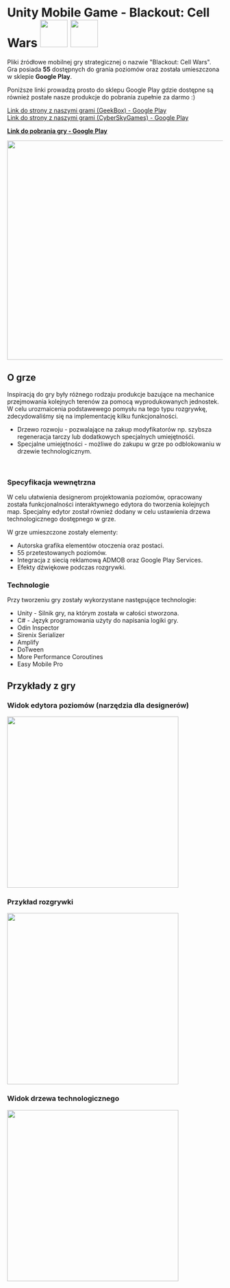 # Unity Mobile Game - Blackout: Cell Wars  <img src= "https://i.ibb.co/qghcnp1/GK-logo-rounded.png" width = 64> <img src= "https://i.ibb.co/ySyLSq3/Cyber-Sky-Games-Without-Title.png" width = 64>


Pliki źródłowe mobilnej gry strategicznej o nazwie "Blackout: Cell Wars". <br>
Gra posiada **55** dostępnych do grania poziomów oraz została umieszczona w sklepie **Google Play**.<br>

Poniższe linki prowadzą prosto do sklepu Google Play gdzie dostępne są również postałe nasze produkcje do pobrania zupełnie za darmo :)<br>

[Link do strony z naszymi grami (GeekBox) - Google Play](https://play.google.com/store/apps/dev?id=6893354586300001935) <br>
[Link do strony z naszymi grami (CyberSkyGames) - Google Play](https://play.google.com/store/apps/dev?id=6955278336175220384) <br>

[**Link do pobrania gry - Google Play**](https://play.google.com/store/apps/details?id=com.GeekBox.Blackout)

<img src= "Creativities/blck_splash.jpg" width = 512>

## O grze

Inspiracją do gry były różnego rodzaju produkcje bazujące na mechanice przejmowania kolejnych terenów za pomocą wyprodukowanych jednostek. W celu urozmaicenia podstawewego pomysłu na tego typu rozgrywkę, zdecydowaliśmy się na implementację kilku funkcjonalności.

- Drzewo rozwoju - pozwalające na zakup modyfikatorów np. szybsza regeneracja tarczy lub dodatkowych specjalnych umiejętnośći.
- Specjalne umiejętności - możliwe do zakupu w grze po odblokowaniu w drzewie technologicznym.
<br>

### Specyfikacja wewnętrzna
W celu ułatwienia designerom projektowania poziomów, opracowany została funkcjonalności interaktywnego edytora do tworzenia kolejnych map. Specjalny edytor został również dodany w celu ustawienia drzewa technologicznego dostępnego w grze. <br>

W grze umieszczone zostały elementy:

- Autorska grafika elementów otoczenia oraz postaci.
- 55 przetestowanych poziomów.
- Integracja z siecią reklamową ADMOB oraz Google Play Services.
- Efekty dźwiękowe podczas rozgrywki.

### Technologie

Przy tworzeniu gry zostały wykorzystane następujące technologie:

- Unity - Silnik gry, na którym została w całości stworzona.
- C#    - Język programowania użyty do napisania logiki gry.
- Odin Inspector
- Sirenix Serializer
- Amplify
- DoTween
- More Performance Coroutines
- Easy Mobile Pro

## Przykłady z gry

### Widok edytora poziomów (narzędzia dla designerów)
<img src= "Creativities/blck_editor_ss1.png" width = 400>

### Przykład rozgrywki
<img src= "Creativities/blck_ss1.jpg.png" width = 400>

### Widok drzewa technologicznego
<img src= "Creativities/blck_ss2.jpg.png" width = 400> 

[//]: # (Dummy comment to order repositories.)
